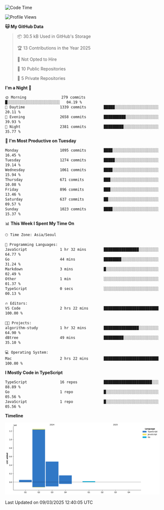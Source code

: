 <!--START_SECTION:waka-->
![Code Time](http://img.shields.io/badge/Code%20Time-178%20hrs%2056%20mins-blue)

![Profile Views](http://img.shields.io/badge/Profile%20Views-3-blue)

**🐱 My GitHub Data** 

> 📦 30.5 kB Used in GitHub's Storage 
 > 
> 🏆 13 Contributions in the Year 2025
 > 
> 🚫 Not Opted to Hire
 > 
> 📜 10 Public Repositories 
 > 
> 🔑 5 Private Repositories 
 > 
**I'm a Night 🦉** 

```text
🌞 Morning                279 commits         █░░░░░░░░░░░░░░░░░░░░░░░░   04.19 % 
🌆 Daytime                1339 commits        █████░░░░░░░░░░░░░░░░░░░░   20.11 % 
🌃 Evening                2658 commits        ██████████░░░░░░░░░░░░░░░   39.93 % 
🌙 Night                  2381 commits        █████████░░░░░░░░░░░░░░░░   35.77 % 
```
📅 **I'm Most Productive on Tuesday** 

```text
Monday                   1095 commits        ████░░░░░░░░░░░░░░░░░░░░░   16.45 % 
Tuesday                  1274 commits        █████░░░░░░░░░░░░░░░░░░░░   19.14 % 
Wednesday                1061 commits        ████░░░░░░░░░░░░░░░░░░░░░   15.94 % 
Thursday                 671 commits         ███░░░░░░░░░░░░░░░░░░░░░░   10.08 % 
Friday                   896 commits         ███░░░░░░░░░░░░░░░░░░░░░░   13.46 % 
Saturday                 637 commits         ██░░░░░░░░░░░░░░░░░░░░░░░   09.57 % 
Sunday                   1023 commits        ████░░░░░░░░░░░░░░░░░░░░░   15.37 % 
```


📊 **This Week I Spent My Time On** 

```text
🕑︎ Time Zone: Asia/Seoul

💬 Programming Languages: 
JavaScript               1 hr 32 mins        ████████████████░░░░░░░░░   64.77 % 
Go                       44 mins             ████████░░░░░░░░░░░░░░░░░   31.24 % 
Markdown                 3 mins              █░░░░░░░░░░░░░░░░░░░░░░░░   02.49 % 
Other                    1 min               ░░░░░░░░░░░░░░░░░░░░░░░░░   01.37 % 
TypeScript               0 secs              ░░░░░░░░░░░░░░░░░░░░░░░░░   00.13 % 

🔥 Editors: 
VS Code                  2 hrs 22 mins       █████████████████████████   100.00 % 

🐱‍💻 Projects: 
algorithm-study          1 hr 32 mins        ████████████████░░░░░░░░░   64.90 % 
dBtree                   49 mins             █████████░░░░░░░░░░░░░░░░   35.10 % 

💻 Operating System: 
Mac                      2 hrs 22 mins       █████████████████████████   100.00 % 
```

**I Mostly Code in TypeScript** 

```text
TypeScript               16 repos            ██████████████████████░░░   88.89 % 
Go                       1 repo              █░░░░░░░░░░░░░░░░░░░░░░░░   05.56 % 
JavaScript               1 repo              █░░░░░░░░░░░░░░░░░░░░░░░░   05.56 % 
```



**Timeline**

![Lines of Code chart](https://raw.githubusercontent.com/piper-hyowon/piper-hyowon/main/assets/bar_graph.png)


 Last Updated on 09/03/2025 12:40:05 UTC
<!--END_SECTION:waka-->

